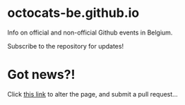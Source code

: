 octocats-be.github.io
=====================

Info on official and non-official Github events in Belgium.

Subscribe to the repository for updates!

# Got news?!

Click [this link](https://github.com/octocats-be/octocats-be.github.io/edit/master/index.html) to alter the page, and submit a pull request...
